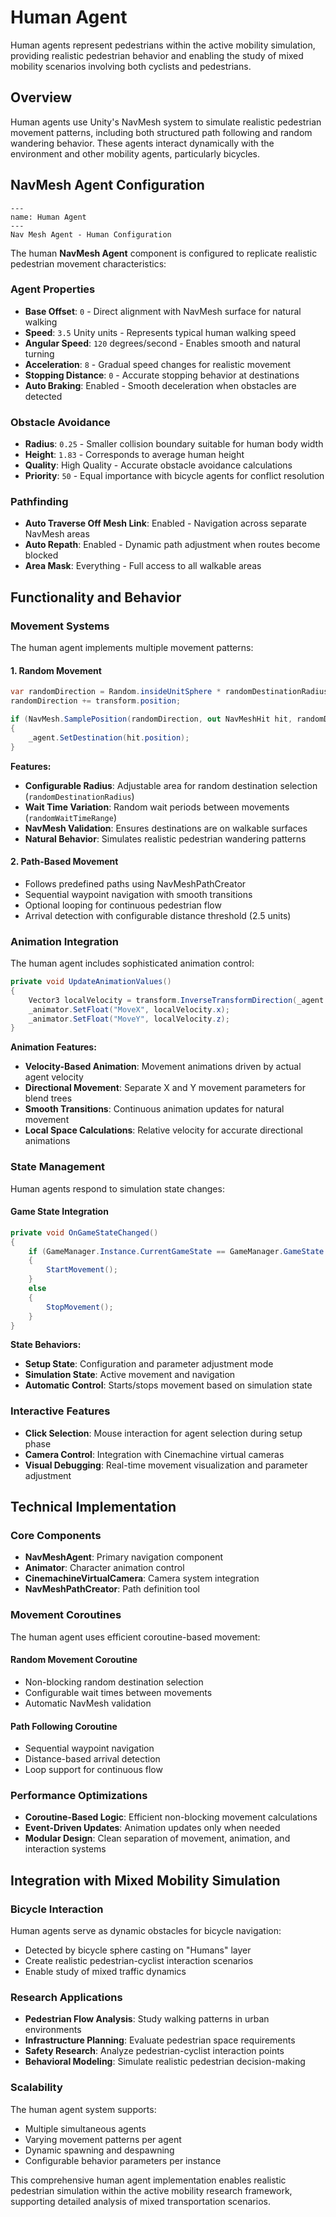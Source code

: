 # Human Agent

Human agents represent pedestrians within the active mobility simulation, providing realistic pedestrian behavior and enabling the study of mixed mobility scenarios involving both cyclists and pedestrians.

## Overview

Human agents use Unity's NavMesh system to simulate realistic pedestrian movement patterns, including both structured path following and random wandering behavior. These agents interact dynamically with the environment and other mobility agents, particularly bicycles.

## NavMesh Agent Configuration

```{figure} ../Images/humanagent.png
---
name: Human Agent
---
Nav Mesh Agent - Human Configuration
```

The human **NavMesh Agent** component is configured to replicate realistic pedestrian movement characteristics:

### Agent Properties
- **Base Offset**: `0` - Direct alignment with NavMesh surface for natural walking
- **Speed**: `3.5` Unity units - Represents typical human walking speed
- **Angular Speed**: `120` degrees/second - Enables smooth and natural turning
- **Acceleration**: `8` - Gradual speed changes for realistic movement
- **Stopping Distance**: `0` - Accurate stopping behavior at destinations
- **Auto Braking**: Enabled - Smooth deceleration when obstacles are detected

### Obstacle Avoidance
- **Radius**: `0.25` - Smaller collision boundary suitable for human body width
- **Height**: `1.83` - Corresponds to average human height
- **Quality**: High Quality - Accurate obstacle avoidance calculations
- **Priority**: `50` - Equal importance with bicycle agents for conflict resolution

### Pathfinding
- **Auto Traverse Off Mesh Link**: Enabled - Navigation across separate NavMesh areas
- **Auto Repath**: Enabled - Dynamic path adjustment when routes become blocked
- **Area Mask**: Everything - Full access to all walkable areas

## Functionality and Behavior

### Movement Systems

The human agent implements multiple movement patterns:

#### 1. Random Movement
```csharp
var randomDirection = Random.insideUnitSphere * randomDestinationRadius;
randomDirection += transform.position;

if (NavMesh.SamplePosition(randomDirection, out NavMeshHit hit, randomDestinationRadius, 1))
{
    _agent.SetDestination(hit.position);
}
```

**Features:**
- **Configurable Radius**: Adjustable area for random destination selection (`randomDestinationRadius`)
- **Wait Time Variation**: Random wait periods between movements (`randomWaitTimeRange`)
- **NavMesh Validation**: Ensures destinations are on walkable surfaces
- **Natural Behavior**: Simulates realistic pedestrian wandering patterns

#### 2. Path-Based Movement
- Follows predefined paths using NavMeshPathCreator
- Sequential waypoint navigation with smooth transitions
- Optional looping for continuous pedestrian flow
- Arrival detection with configurable distance threshold (2.5 units)

### Animation Integration

The human agent includes sophisticated animation control:

```csharp
private void UpdateAnimationValues()
{
    Vector3 localVelocity = transform.InverseTransformDirection(_agent.velocity);
    _animator.SetFloat("MoveX", localVelocity.x);
    _animator.SetFloat("MoveY", localVelocity.z); 
}
```

**Animation Features:**
- **Velocity-Based Animation**: Movement animations driven by actual agent velocity
- **Directional Movement**: Separate X and Y movement parameters for blend trees
- **Smooth Transitions**: Continuous animation updates for natural movement
- **Local Space Calculations**: Relative velocity for accurate directional animations

### State Management

Human agents respond to simulation state changes:

#### Game State Integration
```csharp
private void OnGameStateChanged()
{
    if (GameManager.Instance.CurrentGameState == GameManager.GameState.Simulation)
    {
        StartMovement();
    }
    else
    {
        StopMovement();
    }
}
```

**State Behaviors:**
- **Setup State**: Configuration and parameter adjustment mode
- **Simulation State**: Active movement and navigation
- **Automatic Control**: Starts/stops movement based on simulation state

### Interactive Features

- **Click Selection**: Mouse interaction for agent selection during setup phase
- **Camera Control**: Integration with Cinemachine virtual cameras
- **Visual Debugging**: Real-time movement visualization and parameter adjustment

## Technical Implementation

### Core Components
- **NavMeshAgent**: Primary navigation component
- **Animator**: Character animation control
- **CinemachineVirtualCamera**: Camera system integration
- **NavMeshPathCreator**: Path definition tool

### Movement Coroutines

The human agent uses efficient coroutine-based movement:

#### Random Movement Coroutine
- Non-blocking random destination selection
- Configurable wait times between movements
- Automatic NavMesh validation

#### Path Following Coroutine
- Sequential waypoint navigation
- Distance-based arrival detection
- Loop support for continuous flow

### Performance Optimizations

- **Coroutine-Based Logic**: Efficient non-blocking movement calculations
- **Event-Driven Updates**: Animation updates only when needed
- **Modular Design**: Clean separation of movement, animation, and interaction systems

## Integration with Mixed Mobility Simulation

### Bicycle Interaction
Human agents serve as dynamic obstacles for bicycle navigation:
- Detected by bicycle sphere casting on "Humans" layer
- Create realistic pedestrian-cyclist interaction scenarios
- Enable study of mixed traffic dynamics

### Research Applications
- **Pedestrian Flow Analysis**: Study walking patterns in urban environments
- **Infrastructure Planning**: Evaluate pedestrian space requirements
- **Safety Research**: Analyze pedestrian-cyclist interaction points
- **Behavioral Modeling**: Simulate realistic pedestrian decision-making

### Scalability
The human agent system supports:
- Multiple simultaneous agents
- Varying movement patterns per agent
- Dynamic spawning and despawning
- Configurable behavior parameters per instance

This comprehensive human agent implementation enables realistic pedestrian simulation within the active mobility research framework, supporting detailed analysis of mixed transportation scenarios.
